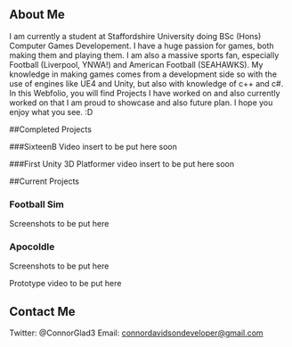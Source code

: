 ## About Me

I am currently a student at Staffordshire University doing BSc (Hons) Computer Games Developement. I have a huge passion for games, both making them and playing them. I am also a massive sports fan, especially Football (Liverpool, YNWA!) and American Football (SEAHAWKS). My knowledge in making games comes from a development side so with the use of engines like UE4 and Unity, but also with knowledge of c++ and c#. In this Webfolio, you will find Projects I have worked on and also currently worked on that I am proud to showcase and also future plan. I hope you enjoy what you see. :D


##Completed Projects

###SixteenB
Video insert to be put here soon


###First Unity 3D Platformer
video insert to be put here soon



##Current Projects
### Football Sim
Screenshots to be put here



### ApocoIdle
Screenshots to be put here


Prototype video to be put here




## Contact Me

Twitter: @ConnorGlad3
Email: connordavidsondeveloper@gmail.com
